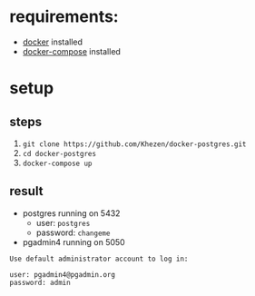 # requirements:
* [docker](https://docs.docker.com/engine/installation/) installed
* [docker-compose](https://docs.docker.com/compose/install/) installed

# setup

## steps
1. `git clone https://github.com/Khezen/docker-postgres.git`
2. `cd docker-postgres`
3. `docker-compose up`

## result
* postgres running on 5432
  * user: `postgres`
  * password: `changeme`
* pgadmin4 running on 5050
```
Use default administrator account to log in:

user: pgadmin4@pgadmin.org
password: admin
```
